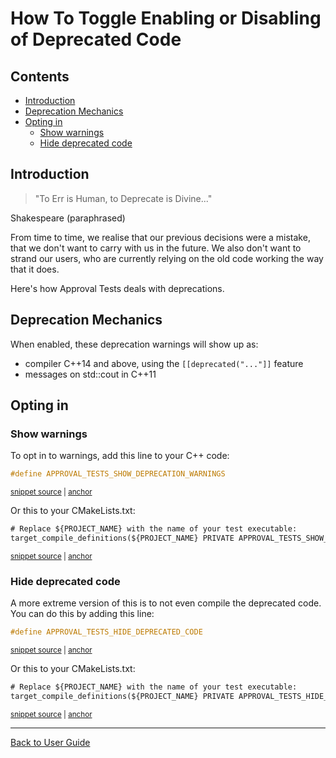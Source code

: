 <!--
GENERATED FILE - DO NOT EDIT
This file was generated by [MarkdownSnippets](https://github.com/SimonCropp/MarkdownSnippets).
Source File: /doc/how_tos/mdsource/ToggleDeprecatedCode.source.md
To change this file edit the source file and then execute ./run_markdown_templates.sh.
-->

<a id="top"></a>

# How To Toggle Enabling or Disabling of Deprecated Code

<!-- toc -->
## Contents

  * [Introduction](#introduction)
  * [Deprecation Mechanics](#deprecation-mechanics)
  * [Opting in](#opting-in)
    * [Show warnings](#show-warnings)
    * [Hide deprecated code](#hide-deprecated-code)<!-- endtoc -->

## Introduction

> "To Err is Human, to Deprecate is Divine..."

Shakespeare (paraphrased)

From time to time, we realise that our previous decisions were a mistake, that we don't want to carry with us in the future.
We also don't want to strand our users, who are currently relying on the old code working the way that it does.

Here's how Approval Tests deals with deprecations.

## Deprecation Mechanics

When enabled, these deprecation warnings will show up as:
 
* compiler C++14 and above, using the `[[deprecated("..."]]` feature
* messages on std::cout in C++11

## Opting in

### Show warnings

To opt in to warnings, add this line to your C++ code: 

<!-- snippet: show_deprecation_warnings -->
<a id='snippet-show_deprecation_warnings'/></a>
```cpp
#define APPROVAL_TESTS_SHOW_DEPRECATION_WARNINGS
```
<sup><a href='/examples/doctest_existing_main/DoctestApprovalsTests.cpp#L1-L3' title='File snippet `show_deprecation_warnings` was extracted from'>snippet source</a> | <a href='#snippet-show_deprecation_warnings' title='Navigate to start of snippet `show_deprecation_warnings`'>anchor</a></sup>
<!-- endsnippet -->

Or this to your CMakeLists.txt:

<!-- snippet: show_deprecation_warnings_cmake -->
<a id='snippet-show_deprecation_warnings_cmake'/></a>
```txt
# Replace ${PROJECT_NAME} with the name of your test executable:
target_compile_definitions(${PROJECT_NAME} PRIVATE APPROVAL_TESTS_SHOW_DEPRECATION_WARNINGS)
```
<sup><a href='/tests/DocTest_Tests/CMakeLists.txt#L43-L46' title='File snippet `show_deprecation_warnings_cmake` was extracted from'>snippet source</a> | <a href='#snippet-show_deprecation_warnings_cmake' title='Navigate to start of snippet `show_deprecation_warnings_cmake`'>anchor</a></sup>
<!-- endsnippet -->

### Hide deprecated code

A more extreme version of this is to not even compile the deprecated code. You can do this by adding this line:

<!-- snippet: hide_deprecated_code -->
<a id='snippet-hide_deprecated_code'/></a>
```cpp
#define APPROVAL_TESTS_HIDE_DEPRECATED_CODE
```
<sup><a href='/examples/doctest_existing_main/DoctestApprovalsTests.cpp#L5-L7' title='File snippet `hide_deprecated_code` was extracted from'>snippet source</a> | <a href='#snippet-hide_deprecated_code' title='Navigate to start of snippet `hide_deprecated_code`'>anchor</a></sup>
<!-- endsnippet -->

Or this to your CMakeLists.txt:

<!-- snippet: hide_deprecated_code_cmake -->
<a id='snippet-hide_deprecated_code_cmake'/></a>
```txt
# Replace ${PROJECT_NAME} with the name of your test executable:
target_compile_definitions(${PROJECT_NAME} PRIVATE APPROVAL_TESTS_HIDE_DEPRECATED_CODE)
```
<sup><a href='/tests/DocTest_Tests/CMakeLists.txt#L48-L51' title='File snippet `hide_deprecated_code_cmake` was extracted from'>snippet source</a> | <a href='#snippet-hide_deprecated_code_cmake' title='Navigate to start of snippet `hide_deprecated_code_cmake`'>anchor</a></sup>
<!-- endsnippet -->

---

[Back to User Guide](/doc/README.md#top)
